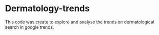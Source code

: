 # Dermatology-trends
This code was create to explore and analyse the trends on dermatological search in google trends.
